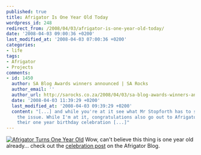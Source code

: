 ```yaml
---
published: true
title: Afrigator Is One Year Old Today
wordpress_id: 248
redirect_from: /2008/04/03/afrigator-is-one-year-old-today/
date: '2008-04-03 09:00:36 +0200'
last_modified_at: '2008-04-03 07:00:36 +0200'
categories:
- life
tags:
- Afrigator
- Projects
comments:
- id: 1450
  author: SA Blog Awards winners announced | SA Rocks
  author_email: ''
  author_url: http://sarocks.co.za/2008/04/03/sa-blog-awards-winners-announced/
  date: '2008-04-03 11:39:29 +0200'
  last_modified_at: '2008-04-03 09:39:29 +0200'
  content: "[...] and while you're at it see what Mr Stopforth has to say on
    the issue. While I'm at it, congratulations also go out to Afrigator on
    their one year birthday celebration [...]"
---
```

<a href="http://blog.afrigator.com/2008/04/03/afrigator-turns-one-today/"><img src="http://blog.afrigator.com/wp-content/themes/afrigator/images/birthday_logo.gif" alt="Afrigator Turns One Year Old" /></a>
Wow, can't believe this thing is one year old already... check out the <a href="http://blog.afrigator.com/2008/04/03/afrigator-turns-one-today/">celebration post</a> on the Afrigator Blog.
